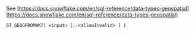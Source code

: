 See [https://docs.snowflake.com/en/sql-reference/data-types-geospatial](https://docs.snowflake.com/en/sql-reference/data-types-geospatial)
```
ST_GEOGFROMWKT( <input> [, <allowInvalid> ] )
```
